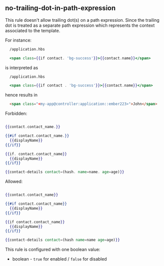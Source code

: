 ## no-trailing-dot-in-path-expression

This rule doesn't allow trailing dot(s) on a path expression. Since the trailing dot is treated as a separate path expression which represents the context associated to the template.

For instance:

```hbs
  /application.hbs

  <span class={{if contact. 'bg-success'}}>{{contact.name}}</span>
```

is interpreted as

```hbs
  /application.hbs

  <span class={{if contact . 'bg-success'}}>{{contact.name}}</span>
```

hence results in

```html
  <span class="<my-app@controller:application::ember223>">John</span>
```



Forbidden:

```hbs

{{contact.contact_name.}}

{{#if contact.contact_name.}}
  {{displayName}}
{{/if}}

{{if. contact.contact_name}}
  {{displayName}}
{{/if}}

{{contact-details contact=(hash. name=name. age=age)}}
```

Allowed:

```hbs

{{contact.contact_name}}

{{#if contact.contact_name}}
  {{displayName}}
{{/if}}

{{if contact.contact_name}}
  {{displayName}}
{{/if}}

{{contact-details contact=(hash name=name age=age)}}
```

This rule is configured with one boolean value:

  * boolean - `true` for enabled / `false` for disabled
